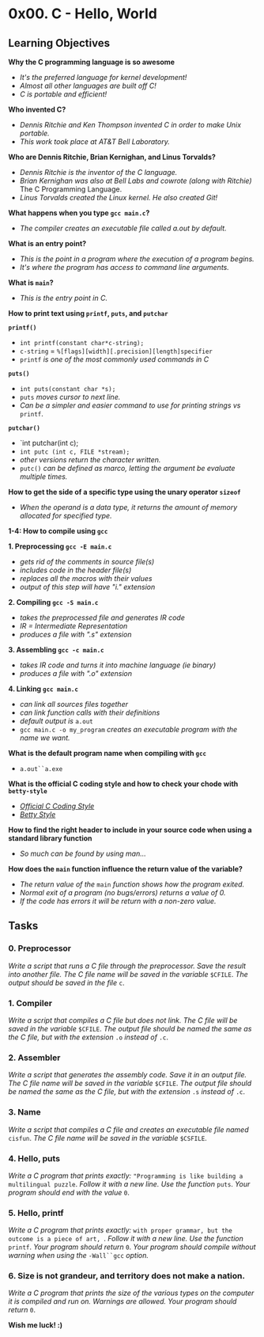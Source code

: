 # 0x00. C - Hello, World

## Learning Objectives


**Why the C programming language is so awesome**
- *It's the preferred language for kernel development!*
- *Almost all other languages are built off C!*
- *C is portable and efficient!*

**Who invented C?**
- *Dennis Ritchie and Ken Thompson invented C in order to make Unix portable.*
- *This work took place at AT&T Bell Laboratory.*

**Who are Dennis Ritchie, Brian Kernighan, and Linus Torvalds?**
- *Dennis Ritchie is the inventor of the C language.*
- *Brian Kernighan was also at Bell Labs and cowrote (along with Ritchie)* The C Programming Language.
- *Linus Torvalds created the Linux kernel. He also created Git!*

**What happens when you type `gcc main.c`?**
- *The compiler creates an executable file called a.out by default.*

**What is an entry point?**
- *This is the point in a program where the execution of a program begins.*
- *It's where the program has access to command line arguments.*

**What is `main`?**
- *This is the entry point in C.*

**How to print text using `printf`, `puts`, and `putchar`**

**`printf()`**
- `int printf(constant char*c-string);`
- `c-string` = `%[flags][width][.precision][length]specifier`
- `printf` *is one of the most commonly used commands in C*

**`puts()`**
- `int puts(constant char *s);`
-  `puts` *moves cursor to next line.*
-  *Can be a simpler and easier command to use for printing strings vs* `printf`.

**`putchar()`**
- `int putchar(int c);
- `int putc (int c, FILE *stream);` 
- *other versions return the character written.*
- `putc()` *can be defined as marco, letting the argument be evaluate multiple times.*

**How to get the side of a specific type using the unary operator `sizeof`**
- *When the operand is a data type, it returns the amount of memory allocated for specified type.*

**1-4: How to compile using `gcc`**

**1. Preprocessing `gcc -E main.c`**
- *gets rid of the comments in source file(s)*
- *includes code in the header file(s)*
- *replaces all the macros with their values*
- *output of this step will have "i." extension*

**2. Compiling `gcc -S main.c`**
- *takes the preprocessed file and generates IR code*
- *IR = Intermediate Representation*
- *produces a file with ".s" extension*

**3. Assembling `gcc -c main.c`**
- *takes IR code and turns it into machine language (ie binary)*
- *produces a file with ".o" extension*

**4. Linking `gcc main.c`**
- *can link all sources files together*
- *can link function calls with their definitions*
- *default output is* `a.out`
- `gcc main.c -o my_program` *creates an executable program with the name we want.*

**What is the default program name when compiling with `gcc`**
- `a.out``a.exe`

**What is the official C coding style and how to check your chode with `betty-style`**
- *[Official C Coding Style](https://www.gnu.org/prep/standards/html_node/Writing-C.html)*
- *[Betty Style](https://github.com/holbertonschool/Betty/wiki)*

**How to find the right header to include in your source code when using a standard library function**
- *So much can be found by using man...*

**How does the `main` function influence the return value of the variable?**
- *The return value of the* `main` *function shows how the program exited.*
- *Normal exit of a program (no bugs/errors) returns a value of 0.*
- *If the code has errors it will be return with a non-zero value.*

## Tasks

### 0. Preprocessor
*Write a script that runs a C file through the preprocessor.
Save the result into another file. 
The C file name will be saved in the variable* `$CFILE`.
*The output should be saved in the file* `c`.

### 1. Compiler
*Write a script that compiles a C file but does not link.
The C file will be saved in the variable* `$CFILE`.
*The output file should be named the same as the C file, but with the extension* `.o` *instead of* `.c`.

### 2. Assembler
*Write a script that generates the assembly code.
Save it in an output file.
The C file name will be saved in the variable* `$CFILE`.
*The output file should be named the same as the C file, but with the extension* `.s` *instead of* `.c`.

### 3. Name
*Write a script that compiles a C file and creates an executable file named* `cisfun`.
*The C file name will be saved in the variable* `$CSFILE`.

### 4. Hello, puts
*Write a C program that prints exactly:*
`"Programming is like building a multilingual puzzle`.
*Follow it with a new line.
Use the function* `puts`.
*Your program should end with the value* `0`.

### 5. Hello, printf
*Write a C program that prints exactly:*
`with proper grammar, but the outcome is a piece of art, `.
*Follow it with a new line.
Use the function* `printf`.
*Your program should return* `0`.
*Your program should compile without warning when using the* `-Wall``gcc` *option.*

### 6. Size is not grandeur, and territory does not make a nation.
*Write a C program that prints the size of the various types on the computer it is compiled and run on.
Warnings are allowed. Your program should return* `0`.


**Wish me luck! :)**
